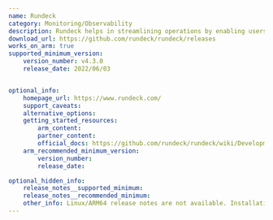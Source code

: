 ```yaml
---
name: Rundeck
category: Monitoring/Observability
description: Rundeck helps in streamlining operations by enabling users to define, execute and monitor workflows.
download_url: https://github.com/rundeck/rundeck/releases
works_on_arm: true
supported_minimum_version:
    version_number: v4.3.0
    release_date: 2022/06/03


optional_info:
    homepage_url: https://www.rundeck.com/
    support_caveats:
    alternative_options:
    getting_started_resources:
        arm_content:
        partner_content:
        official_docs: https://github.com/rundeck/rundeck/wiki/Development
    arm_recommended_minimum_version:
        version_number:
        release_date:

optional_hidden_info:
    release_notes__supported_minimum:
    release_notes__recommended_minimum:
    other_info: Linux/ARM64 release notes are not available. Installation and testing are done via the [tar archive](https://github.com/rundeck/rundeck/releases/tag/v4.3.0).
---
```


